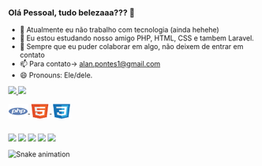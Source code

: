### Olá Pessoal, tudo belezaaa??? 👋

- 🔭 Atualmente eu não trabalho com tecnologia (ainda hehehe)
- 🌱 Eu estou estudando nosso amigo PHP, HTML, CSS e tambem Laravel.
- 💬 Sempre que eu puder colaborar em algo, não deixem de entrar em contato
- 📫 Para contato-> alan.pontes1@gmail.com
- 😄 Pronouns: Ele/dele.

 <div>
  <a href="https://github.com/alan-1990">
  <img height="180em" src="https://github-readme-stats.vercel.app/api?username=alan-1990&show_icons=true&theme=tokyonight&include_all_commits=true&count_private=true"/>
  <img height="180em" src="https://github-readme-stats.vercel.app/api/top-langs/?username=alan-1990&layout=normal&langs_count=7&theme=tokyonight"/>
</div>
<div style="display: inline_block"><br>
  <img align="center" alt="Alan-php" height="30" width="40" src="https://raw.githubusercontent.com/devicons/devicon/master/icons/php/php-plain.svg">
  <img align="center" alt="Alan-HTML" height="30" width="40" src="https://raw.githubusercontent.com/devicons/devicon/master/icons/html5/html5-original.svg">
  <img align="center" alt="Alan-CSS" height="30" width="40" src="https://raw.githubusercontent.com/devicons/devicon/master/icons/css3/css3-original.svg">
</div>
  
   ##
 
<div> 
  <a href = "mailto:alan.pontes1@gmail.com"><img src="https://img.shields.io/badge/-Gmail-%23333?style=for-the-badge&logo=gmail&logoColor=white" target="_blank"></a>
  <a href="https://https://www.instagram.com/alan_apn/" target="_blank"><img src="https://img.shields.io/badge/-Instagram-%23E4405F?style=for-the-badge&logo=instagram&logoColor=white" target="_blank"></a>
  <a href="https://github.com/alan-1990/alan-1990" target="_blank"><img src="https://img.shields.io/badge/GitHub-100000?style=for-the-badge&logo=github&logoColor=white" target="_blank"></a>
  <a href="https://dev.to" target="_blank"><img src="https://img.shields.io/badge/dev.to-0A0A0A?style=for-the-badge&logo=dev.to&logoColor=white" target="_blank"></a>
  <a href="https://wa.me/5511947854743?&text=Whats%20do%20Alan" target="_blank"><img src="https://img.shields.io/badge/WhatsApp-25D366?style=for-the-badge&logo=whatsapp&logoColor=white" target="_blank"></a>
 </div>

  ![Snake animation](https://github.com/alan-1990/rafaellabalerini/blob/output/github-contribution-grid-snake.svg)
  
